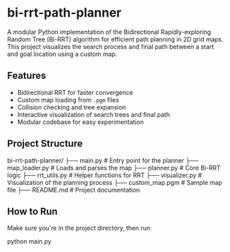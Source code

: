 # bi-rrt-path-planner

A modular Python implementation of the Bidirectional Rapidly-exploring Random Tree (Bi-RRT) algorithm for efficient path planning in 2D grid maps. This project visualizes the search process and final path between a start and goal location using a custom map.

## Features

- Bidirectional RRT for faster convergence
- Custom map loading from `.pgm` files
- Collision checking and tree expansion
- Interactive visualization of search trees and final path
- Modular codebase for easy experimentation

## Project Structure
bi-rrt-path-planner/ 
├── main.py # Entry point for the planner 
├── map_loader.py # Loads and parses the map 
├── planner.py # Core Bi-RRT logic 
├── rrt_utils.py # Helper functions for RRT 
├── visualizer.py # Visualization of the planning process 
├── custom_map.pgm # Sample map file 
├── README.md # Project documentation

## How to Run

Make sure you're in the project directory, then run:

python main.py


